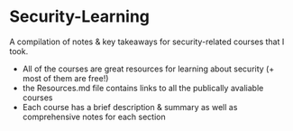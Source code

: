 # Security-Learning
A compilation of notes & key takeaways for security-related courses that I took. 
- All of the courses are great resources for learning about security (+ most of them are free!)
- the Resources.md file contains links to all the publically avaliable courses
- Each course has a brief description & summary as well as comprehensive notes for each section
